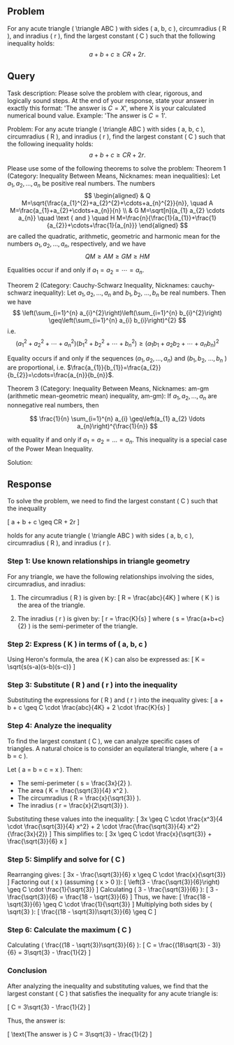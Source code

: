## Problem

For any acute triangle \( \triangle ABC \) with sides \( a, b, c \), circumradius \( R \), and inradius \( r \), find the largest constant \( C \) such that the following inequality holds:
$$
a + b + c \geq CR+2r.
$$

## Query

Task description: Please solve the problem with clear, rigorous, and logically sound steps. At the end of your response, state your answer in exactly this format: 'The answer is $C=X$', where X is your calculated numerical bound value. Example: 'The answer is $C=1$'.

Problem: For any acute triangle \( \triangle ABC \) with sides \( a, b, c \), circumradius \( R \), and inradius \( r \), find the largest constant \( C \) such that the following inequality holds:
$$
a + b + c \geq CR+2r.
$$

Please use some of the following theorems to solve the problem:
Theorem 1 (Category: Inequality Between Means, Nicknames: mean inequalities): Let $a_{1}, a_{2}, \ldots, a_{n}$ be positive real numbers. The numbers
$$
\begin{aligned}
& Q M=\sqrt{\frac{a_{1}^{2}+a_{2}^{2}+\cdots+a_{n}^{2}}{n}}, \quad A M=\frac{a_{1}+a_{2}+\cdots+a_{n}}{n} \\
& G M=\sqrt[n]{a_{1} a_{2} \cdots a_{n}} \quad \text { and } \quad H M=\frac{n}{\frac{1}{a_{1}}+\frac{1}{a_{2}}+\cdots+\frac{1}{a_{n}}}
\end{aligned}
$$
are called the quadratic, arithmetic, geometric and harmonic mean for the numbers $a_{1}, a_{2}, \ldots, a_{n}$, respectively, and we have
$$
Q M \geq A M \geq G M \geq H M
$$

Equalities occur if and only if $a_{1}=a_{2}=\cdots=a_{n}$.

Theorem 2 (Category: Cauchy-Schwarz Inequality, Nicknames: cauchy-schwarz inequality): Let $a_{1}, a_{2}, \ldots, a_{n}$ and $b_{1}, b_{2}$, $\ldots, b_{n}$ be real numbers. Then we have
$$
\left(\sum_{i=1}^{n} a_{i}^{2}\right)\left(\sum_{i=1}^{n} b_{i}^{2}\right) \geq\left(\sum_{i=1}^{n} a_{i} b_{i}\right)^{2}
$$
i.e.
$$
\left(a_{1}^{2}+a_{2}^{2}+\cdots+a_{n}^{2}\right)\left(b_{1}^{2}+b_{2}^{2}+\cdots+b_{n}^{2}\right) \geq\left(a_{1} b_{1}+a_{2} b_{2}+\cdots+a_{n} b_{n}\right)^{2}
$$

Equality occurs if and only if the sequences $\left(a_{1}, a_{2}, \ldots, a_{n}\right)$ and $\left(b_{1}, b_{2}\right.$, $\ldots, b_{n}$ ) are proportional, i.e. $\frac{a_{1}}{b_{1}}=\frac{a_{2}}{b_{2}}=\cdots=\frac{a_{n}}{b_{n}}$.

Theorem 3 (Category: Inequality Between Means, Nicknames: am-gm (arithmetic mean-geometric mean) inequality, am-gm): If $a_{1}, a_{2}, \ldots, a_{n}$ are nonnegative real numbers, then

$$
\frac{1}{n} \sum_{i=1}^{n} a_{i} \geq\left(a_{1} a_{2} \ldots a_{n}\right)^{\frac{1}{n}}
$$

with equality if and only if $a_{1}=a_{2}=\ldots=a_{n}$. This inequality is a special case of the Power Mean Inequality.

Solution:

## Response

To solve the problem, we need to find the largest constant \( C \) such that the inequality 

\[
a + b + c \geq CR + 2r
\]

holds for any acute triangle \( \triangle ABC \) with sides \( a, b, c \), circumradius \( R \), and inradius \( r \).

### Step 1: Use known relationships in triangle geometry

For any triangle, we have the following relationships involving the sides, circumradius, and inradius:

1. The circumradius \( R \) is given by:
   \[
   R = \frac{abc}{4K}
   \]
   where \( K \) is the area of the triangle.

2. The inradius \( r \) is given by:
   \[
   r = \frac{K}{s}
   \]
   where \( s = \frac{a+b+c}{2} \) is the semi-perimeter of the triangle.

### Step 2: Express \( K \) in terms of \( a, b, c \)

Using Heron's formula, the area \( K \) can also be expressed as:
\[
K = \sqrt{s(s-a)(s-b)(s-c)}
\]

### Step 3: Substitute \( R \) and \( r \) into the inequality

Substituting the expressions for \( R \) and \( r \) into the inequality gives:
\[
a + b + c \geq C \cdot \frac{abc}{4K} + 2 \cdot \frac{K}{s}
\]

### Step 4: Analyze the inequality

To find the largest constant \( C \), we can analyze specific cases of triangles. A natural choice is to consider an equilateral triangle, where \( a = b = c \).

Let \( a = b = c = x \). Then:
- The semi-perimeter \( s = \frac{3x}{2} \).
- The area \( K = \frac{\sqrt{3}}{4} x^2 \).
- The circumradius \( R = \frac{x}{\sqrt{3}} \).
- The inradius \( r = \frac{x}{2\sqrt{3}} \).

Substituting these values into the inequality:
\[
3x \geq C \cdot \frac{x^3}{4 \cdot \frac{\sqrt{3}}{4} x^2} + 2 \cdot \frac{\frac{\sqrt{3}}{4} x^2}{\frac{3x}{2}}
\]
This simplifies to:
\[
3x \geq C \cdot \frac{x}{\sqrt{3}} + \frac{\sqrt{3}}{6} x
\]

### Step 5: Simplify and solve for \( C \)

Rearranging gives:
\[
3x - \frac{\sqrt{3}}{6} x \geq C \cdot \frac{x}{\sqrt{3}}
\]
Factoring out \( x \) (assuming \( x > 0 \)):
\[
\left(3 - \frac{\sqrt{3}}{6}\right) \geq C \cdot \frac{1}{\sqrt{3}}
\]
Calculating \( 3 - \frac{\sqrt{3}}{6} \):
\[
3 - \frac{\sqrt{3}}{6} = \frac{18 - \sqrt{3}}{6}
\]
Thus, we have:
\[
\frac{18 - \sqrt{3}}{6} \geq C \cdot \frac{1}{\sqrt{3}}
\]
Multiplying both sides by \( \sqrt{3} \):
\[
\frac{(18 - \sqrt{3})\sqrt{3}}{6} \geq C
\]

### Step 6: Calculate the maximum \( C \)

Calculating \( \frac{(18 - \sqrt{3})\sqrt{3}}{6} \):
\[
C = \frac{(18\sqrt{3} - 3)}{6} = 3\sqrt{3} - \frac{1}{2}
\]

### Conclusion

After analyzing the inequality and substituting values, we find that the largest constant \( C \) that satisfies the inequality for any acute triangle is:

\[
C = 3\sqrt{3} - \frac{1}{2}
\]

Thus, the answer is:

\[
\text{The answer is } C = 3\sqrt{3} - \frac{1}{2}
\]